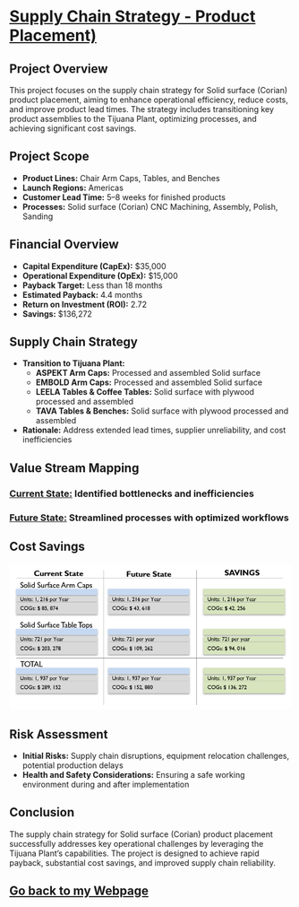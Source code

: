# [Supply Chain Strategy - Product Placement)](SC_Product_Placement.pdf)

## Project Overview
This project focuses on the supply chain strategy for Solid surface (Corian) product placement, aiming to enhance operational efficiency, reduce costs, and improve product lead times. The strategy includes transitioning key product assemblies to the Tijuana Plant, optimizing processes, and achieving significant cost savings.

## Project Scope
- **Product Lines:** Chair Arm Caps, Tables, and Benches  
- **Launch Regions:** Americas  
- **Customer Lead Time:** 5–8 weeks for finished products  
- **Processes:** Solid surface (Corian) CNC Machining, Assembly, Polish, Sanding  

## Financial Overview
- **Capital Expenditure (CapEx):** $35,000  
- **Operational Expenditure (OpEx):** $15,000  
- **Payback Target:** Less than 18 months  
- **Estimated Payback:** 4.4 months  
- **Return on Investment (ROI):** 2.72  
- **Savings:** $136,272  

## Supply Chain Strategy
- **Transition to Tijuana Plant:**  
  - **ASPEKT Arm Caps:** Processed and assembled Solid surface  
  - **EMBOLD Arm Caps:** Processed and assembled Solid surface 
  - **LEELA Tables & Coffee Tables:** Solid surface with plywood processed and assembled  
  - **TAVA Tables & Benches:** Solid surface with plywood processed and assembled  
- **Rationale:** Address extended lead times, supplier unreliability, and cost inefficiencies  

## Value Stream Mapping
### [Current State:](VSM_CS.png) Identified bottlenecks and inefficiencies  
### [Future State:](VSM_FS.png) Streamlined processes with optimized workflows  

## Cost Savings
#### ![Cost_Savings)](https://github.com/JoseAGonzalezR/Supply-Chain-Strategic/blob/main/Cost_Savings.png)

## Risk Assessment
- **Initial Risks:** Supply chain disruptions, equipment relocation challenges, potential production delays  
- **Health and Safety Considerations:** Ensuring a safe working environment during and after implementation  

## Conclusion
The supply chain strategy for Solid surface (Corian) product placement successfully addresses key operational challenges by leveraging the Tijuana Plant’s capabilities. The project is designed to achieve rapid payback, substantial cost savings, and improved supply chain reliability.

## [Go back to my Webpage](https://JoseAGonzalezR.github.io/Jose_AGonzalez.github.io/)
